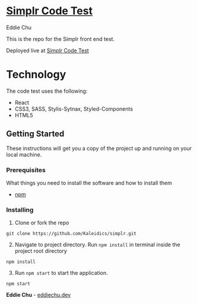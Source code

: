 # [Simplr Code Test](https://simplrcode.netlify.com/)

Eddie Chu

This is the repo for the Simplr front end test.

Deployed live at [Simplr Code Test](https://simplrcode.netlify.com/)

# Technology
The code test uses the following:

- React
- CSS3, SASS, Stylis-Sytnax, Styled-Components
- HTML5

## Getting Started

These instructions will get you a copy of the project up and running on your local machine.

### Prerequisites

What things you need to install the software and how to install them

- [npm](https://www.npmjs.com/get-npm)


### Installing

1. Clone or fork the repo

```
git clone https://github.com/Kaleidics/simplr.git
```

2. Navigate to project directory. Run `npm install` in terminal inside the project root directory

```
npm install
```
3. Run `npm start` to start the application.
```
npm start
```


**Eddie Chu** - [eddiechu.dev](https://www.eddiechu.dev/)
